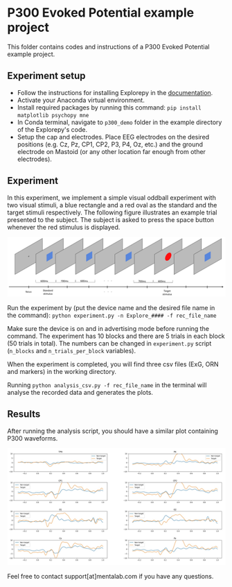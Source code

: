 P300 Evoked Potential example project
====================================
This folder contains codes and instructions of a P300 Evoked Potential example project.

Experiment setup
----------------
* Follow the instructions for installing Explorepy in the
[documentation](https://explorepy.readthedocs.io/en/latest/installation.html#how-to-install).
* Activate your Anaconda virtual environment.
* Install required packages by running this command:
`pip install matplotlib psychopy mne`
* In Conda terminal, navigate to `p300_demo` folder in the example directory of the Explorepy's code.
* Setup the cap and electrodes. Place EEG electrodes on the desired positions (e.g. Cz, Pz, CP1, CP2, P3, P4, Oz, etc.) and the
ground electrode on Mastoid (or any other location far enough from other electrodes).


Experiment
----------
In this experiment, we implement a simple visual oddball experiment with two visual stimuli,
a blue rectangle and a red oval as the standard and the target stimuli respectively. The following figure illustrates
an example trial presented to the subject. The subject is asked to press the space button whenever the red stimulus is displayed.

![alt text](exp.jpg "Visual oddball paradigm - an example trial")

Run the experiment by (put the device name and the desired file name in the command):
`python experiment.py -n Explore_#### -f rec_file_name`

Make sure the device is on and in advertising mode before running the command. The experiment has 10 blocks and
there are 5 trials in each block (50 trials in total). The numbers can be changed in `experiment.py` script (`n_blocks` and
`n_trials_per_block` variables).

When the experiment is completed, you will find three csv files (ExG, ORN and markers) in the working directory.

Running `python analysis_csv.py -f rec_file_name` in the terminal will analyse the recorded data and generates the plots.

Results
-------
After running the analysis script, you should have a similar plot containing P300 waveforms.

![alt text](plots.jpg "P300 plots")


Feel free to contact support[at]mentalab.com if you have any questions.
